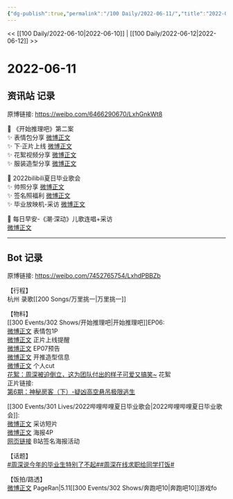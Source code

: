 ```yaml
---
{"dg-publish":true,"permalink":"/100 Daily/2022-06-11/","title":"2022-06-11","created":"2022-12-04T23:05:17.000+08:00","updated":"2023-01-09T19:16:32.215+08:00"}
---
```



<< [[100 Daily/2022-06-10\|2022-06-10]] | [[100 Daily/2022-06-12\|2022-06-12]] >>

# 2022-06-11

## 资讯站 记录

原博链接: https://weibo.com/6466290670/LxhGnkWt8

💫 《开始推理吧》第二案  
✨ 表情包分享 [微博正文](https://m.weibo.cn/6466290670/4779160767829029)  
✨ 下·正片上线 [微博正文](https://m.weibo.cn/6466290670/4779233677672658)  
✨ 花絮视频分享 [微博正文](https://m.weibo.cn/6466290670/4779324207797343)  
✨ 服装造型分享 [微博正文](https://m.weibo.cn/6466290670/4779266326397969)

💫 2022bilibili夏日毕业歌会  
✨ 帅照分享 [微博正文](https://m.weibo.cn/6466290670/4779217067707206)  
✨ 签名照福利 [微博正文](https://m.weibo.cn/6466290670/4779219832537177)  
✨ 毕业放映机-采访 [微博正文](https://m.weibo.cn/6466290670/4779213520115054)

💫 每日早安-《潮·深动》儿歌连唱+采访  
[微博正文](https://m.weibo.cn/6466290670/4779090437736469)

---
## Bot 记录

原博链接: https://weibo.com/7452765754/LxhdPBBZb

【行程】  
杭州 录歌[[200 Songs/万里挑一\|万里挑一]]

【物料】  
[[300 Events/302 Shows/开始推理吧\|开始推理吧]]EP06:  
[微博正文](https://m.weibo.cn/2162247381/4779158338539852) 表情包1P  
[微博正文](https://m.weibo.cn/2162247381/4779229512205051) 正片上线提醒  
[微博正文](https://m.weibo.cn/2162247381/4779245576653745) EP07预告  
[微博正文](https://m.weibo.cn/7710473200/4779253620546165) 开推造型信息  
[微博正文](https://m.weibo.cn/1371117067/4779260202192030) 个人cut  
[花絮：周深被迫倒立，这为团队付出的样子可爱又搞笑~](https://weibo.cn/sinaurl?u=http%3A%2F%2Fm.v.qq.com%2Fplay.html%3Fcid%3Dmzc00200ls9qbfs%26vid%3Dq00431if0yp%26url_from%3Dshare%26second_share%3D0%26share_from%3Dsina%26pgid%3Dpage_detail%26mod_id%3Dmod_toolbar_new) 花絮  
正片链接:  
[第6期：神秘房客（下）-疑凶高空悬吊极限逃生](https://weibo.cn/sinaurl?u=http%3A%2F%2Fv.qq.com%2Fx%2Fcover%2Fmzc00200ls9qbfs%2Fw0043w1lalg.html)

[[300 Events/301 Lives/2022哔哩哔哩夏日毕业歌会\|2022哔哩哔哩夏日毕业歌会]]:  
[微博正文](https://m.weibo.cn/6744306402/4779211199615954) 采访短片  
[微博正文](https://m.weibo.cn/6744306402/4779213691553424) 海报4P  
[网页链接](https://weibo.cn/sinaurl?u=https%3A%2F%2Fb23.tv%2Fh7rvBJ1) B站签名海报活动

【话题】  
[#周深说今年的毕业生特别了不起#](https://s.weibo.com/weibo?q=%23%E5%91%A8%E6%B7%B1%E8%AF%B4%E4%BB%8A%E5%B9%B4%E7%9A%84%E6%AF%95%E4%B8%9A%E7%94%9F%E7%89%B9%E5%88%AB%E4%BA%86%E4%B8%8D%E8%B5%B7%23)[#周深在线求职给同学打饭#](https://s.weibo.com/weibo?q=%23%E5%91%A8%E6%B7%B1%E5%9C%A8%E7%BA%BF%E6%B1%82%E8%81%8C%E7%BB%99%E5%90%8C%E5%AD%A6%E6%89%93%E9%A5%AD%23)

【饭拍/路透】  
[微博正文](https://m.weibo.cn/7633014126/4779160482615087) PageRan|5.11[[300 Events/302 Shows/奔跑吧10\|奔跑吧10]]游戏fo
